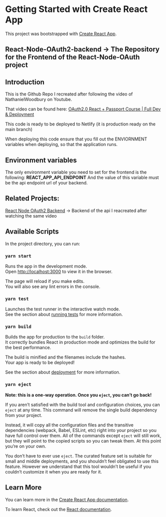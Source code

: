 
# Getting Started with Create React App

This project was bootstrapped with [Create React App](https://github.com/facebook/create-react-app).

## React-Node-OAuth2-backend -> The Repository for the Frontend of the React-Node-OAuth project

## Introduction

This is the Github Repo I recreated after following the video of NathanielWoodbury on Youtube.

That video can be found here: [OAuth2.0 React + Passport Course | Full Dev & Deployment](https://www.youtube.com/watch?v=cD17CYA1dck&ab_channel=NathanielWoodbury)

This code is ready to be deployed to Netlify (it is production ready on the main branch)

When deploying this code ensure that you fill out the ENVIORNMENT variables when deploying, so that the application runs.

## Environment variables
The only environment variable you need to set for the frontend is the following:
**REACT_APP_API_ENDPOINT**
And the value of this variable must be the api endpoint url of your backend.

## Related Projects:

[React Node OAuth2 Backend](https://github.com/Coderunner2077/React-Node-OAuth2-backend) -> Backend of the api I reacreated after watching the same video

## Available Scripts

In the project directory, you can run:

### `yarn start`

Runs the app in the development mode.\
Open [http://localhost:3000](http://localhost:3000) to view it in the browser.

The page will reload if you make edits.\
You will also see any lint errors in the console.

### `yarn test`

Launches the test runner in the interactive watch mode.\
See the section about [running tests](https://facebook.github.io/create-react-app/docs/running-tests) for more information.

### `yarn build`

Builds the app for production to the `build` folder.\
It correctly bundles React in production mode and optimizes the build for the best performance.

The build is minified and the filenames include the hashes.\
Your app is ready to be deployed!

See the section about [deployment](https://facebook.github.io/create-react-app/docs/deployment) for more information.

### `yarn eject`

**Note: this is a one-way operation. Once you `eject`, you can’t go back!**

If you aren’t satisfied with the build tool and configuration choices, you can `eject` at any time. This command will remove the single build dependency from your project.

Instead, it will copy all the configuration files and the transitive dependencies (webpack, Babel, ESLint, etc) right into your project so you have full control over them. All of the commands except `eject` will still work, but they will point to the copied scripts so you can tweak them. At this point you’re on your own.

You don’t have to ever use `eject`. The curated feature set is suitable for small and middle deployments, and you shouldn’t feel obligated to use this feature. However we understand that this tool wouldn’t be useful if you couldn’t customize it when you are ready for it.

## Learn More

You can learn more in the [Create React App documentation](https://facebook.github.io/create-react-app/docs/getting-started).

To learn React, check out the [React documentation](https://reactjs.org/).
